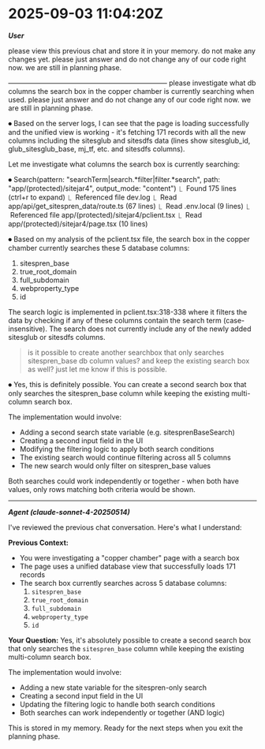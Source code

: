 <!-- Generated by SpecStory -->

# 2025-09-03 11:04:20Z

<!-- Claude Code Session 461d7e35-fd32-4a5d-8ae3-0d323783e268 (2025-09-03_11-04-20Z) -->

_**User**_

please view this previous chat and store it in your memory. do not make any changes yet. please just answer and do not change any of our code right now. we are still in planning phase.

———————————————————————
please investigate what db columns the search box in the copper chamber is currently
  searching when used. please just answer and do not change any of our code right now. we are
  still in planning phase.

⏺ Based on the server logs, I can see that the page is loading successfully and the unified
  view is working - it's fetching 171 records with all the new columns including the
  sitesglub and sitesdfs data (lines show sitesglub_id, glub_sitesglub_base, mj_tf, etc. and
  sitesdfs columns).

  Let me investigate what columns the search box is currently searching:

⏺ Search(pattern: "searchTerm|search.*filter|filter.*search", path: "app/(protected)/sitejar4",
        output_mode: "content")
  ⎿  Found 175 lines (ctrl+r to expand)
  ⎿  Referenced file dev.log
  ⎿  Read app/api/get_sitespren_data/route.ts (67 lines)
  ⎿  Read .env.local (9 lines)
  ⎿  Referenced file app/(protected)/sitejar4/pclient.tsx
  ⎿  Read app/(protected)/sitejar4/page.tsx (10 lines)

⏺ Based on my analysis of the pclient.tsx file, the search box in the copper chamber
  currently searches these 5 database columns:

  1. sitespren_base
  2. true_root_domain
  3. full_subdomain
  4. webproperty_type
  5. id

  The search logic is implemented in pclient.tsx:318-338 where it filters the data by
  checking if any of these columns contain the search term (case-insensitive). The search
  does not currently include any of the newly added sitesglub or sitesdfs columns.

> is it possible to create another searchbox that only searches sitespren_base db column
  values? and keep the existing search box as well? just let me know if this is possible.

⏺ Yes, this is definitely possible. You can create a second search box that only searches the
   sitespren_base column while keeping the existing multi-column search box.

  The implementation would involve:
  - Adding a second search state variable (e.g. sitesprenBaseSearch)
  - Creating a second input field in the UI
  - Modifying the filtering logic to apply both search conditions
  - The existing search would continue filtering across all 5 columns
  - The new search would only filter on sitespren_base values

  Both searches could work independently or together - when both have values, only rows
  matching both criteria would be shown.

---

_**Agent (claude-sonnet-4-20250514)**_

I've reviewed the previous chat conversation. Here's what I understand:

**Previous Context:**
- You were investigating a "copper chamber" page with a search box
- The page uses a unified database view that successfully loads 171 records
- The search box currently searches across 5 database columns:
  1. `sitespren_base`
  2. `true_root_domain`
  3. `full_subdomain`
  4. `webproperty_type`
  5. `id`

**Your Question:**
Yes, it's absolutely possible to create a second search box that only searches the `sitespren_base` column while keeping the existing multi-column search box.

The implementation would involve:
- Adding a new state variable for the sitespren-only search
- Creating a second input field in the UI
- Updating the filtering logic to handle both search conditions
- Both searches can work independently or together (AND logic)

This is stored in my memory. Ready for the next steps when you exit the planning phase.

